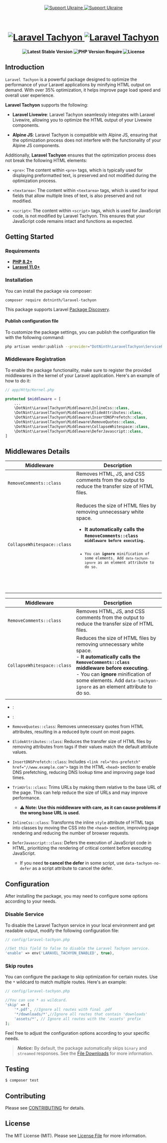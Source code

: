 <p align="center">
    <a href="https://supportukrainenow.org#gh-light-mode-only">
        <img src="./.github/assets/support-ukraine-light.svg" alt="Support Ukraine">
    </a>
    <a href="https://supportukrainenow.org#gh-dark-mode-only">
        <img src="./.github/assets/support-ukraine-dark.svg" alt="Support Ukraine">
    </a>
</p>

<br>

<h1 align="center">
    <a href="https://github.com/ideal-creative-lab/laravel-tachyon#gh-light-mode-only">
        <img src="./.github/assets/laravel-tachyon-light.svg" alt="Laravel Tachyon">
    </a>
    <a href="https://github.com/ideal-creative-lab/laravel-tachyon#gh-dark-mode-only">
        <img src="./.github/assets/laravel-tachyon-dark.svg" alt="Laravel Tachyon">
    </a>
</h1>

<p align="center">
    <i align="center"></i>
</p>

<h4 align="center">
    <img src="http://poser.pugx.org/dotninth/laravel-tachyon/v?style=for-the-badge" alt="Latest Stable Version">
    <img src="http://poser.pugx.org/dotninth/laravel-tachyon/require/php?style=for-the-badge" alt="PHP Version Require">
    <img src="http://poser.pugx.org/dotninth/laravel-tachyon/license?style=for-the-badge" alt="License">
</h4>

## Introduction

`Laravel Tachyon` is a powerful package designed to optimize the performance of your Laravel applications by minifying HTML output on demand. With over 35% optimization, it helps improve page load speed and overall user experience.

**Laravel Tachyon** supports the following:

- **Laravel Livewire**: Laravel Tachyon seamlessly integrates with Laravel Livewire, allowing you to optimize the HTML output of your Livewire components.

- **Alpine JS**: Laravel Tachyon is compatible with Alpine JS, ensuring that the optimization process does not interfere with the functionality of your Alpine JS components.

Additionally, **Laravel Tachyon** ensures that the optimization process does not break the following HTML elements:

- `<pre>`: The content within `<pre>` tags, which is typically used for displaying preformatted text, is preserved and not modified during the optimization process.

- `<textarea>`: The content within `<textarea>` tags, which is used for input fields that allow multiple lines of text, is also preserved and not modified.

- `<script>`: The content within `<script>` tags, which is used for JavaScript code, is not modified by Laravel Tachyon. This ensures that your JavaScript code remains intact and functions as expected.

## Getting Started

### Requirements

- **[PHP 8.2+](https://php.net/releases/)**
- **[Laravel 11.0+](https://github.com/laravel/laravel)**

### Installation

You can install the package via composer:

```zsh
composer require dotninth/laravel-tachyon
```

This package supports Laravel [Package Discovery][link-package-discovery].

#### Publish configuration file

To customize the package settings, you can publish the configuration file with the following command:

```zsh
php artisan vendor:publish --provider="DotNinth\LaravelTachyon\ServiceProvider"
```

### Middleware Registration

To enable the package functionality, make sure to register the provided middlewares in the kernel of your Laravel application. Here's an example of how to do it:

```php
// app/Http/Kernel.php

protected $middleware = [
    ...
    \DotNint\LaravelTachyon\Middleware\InlineCss::class,
    \DotNint\LaravelTachyon\Middleware\ElideAttributes::class,
    \DotNint\LaravelTachyon\Middleware\InsertDNSPrefetch::class,
    \DotNint\LaravelTachyon\Middleware\RemoveQuotes::class,
    \DotNint\LaravelTachyon\Middleware\CollapseWhitespace::class,
    \DotNint\LaravelTachyon\Middleware\DeferJavascript::class,
]
```

## Middlewares Details

<table>
    <thead>
        <tr>
            <th>Middleware</th>
            <th>Description</th>
        </tr>
    </thead>
    <tbody>
        <tr>
            <td><code>RemoveComments::class</code></td>
            <td>Removes HTML, JS, and CSS comments from the output to reduce the transfer size of HTML files.</td>
        </tr>
        <tr>
            <td><code>CollapseWhitespace::class<code></td>
            <td>
                <p>Reduces the size of HTML files by removing unnecessary white space.</p>
                <ul>
                    <li><strong>It automatically calls the <code>RemoveComments::class<code> middleware before executing.</strong></li>
                    <li>You can <strong>ignore</strong> minification of some elements. Add <code>data-tachyon-ignore</code> as an element attribute to do so.</li>
                </ul>
            </td>
        </tr>
    </tbody>
</table>

| **Middleware**              | **Description**                                                                                                                                                                                                                                                                 |
| --------------------------- | ------------------------------------------------------------------------------------------------------------------------------------------------------------------------------------------------------------------------------------------------------------------------------- |
| `RemoveComments::class`     | Removes HTML, JS, and CSS comments from the output to reduce the transfer size of HTML files.                                                                                                                                                                                   |
| `CollapseWhitespace::class` | Reduces the size of HTML files by removing unnecessary white space.<br>- **It automatically calls the `RemoveComments::class` middleware before executing.**<br>- You can **ignore** minification of some elements. Add `data-tachyon-ignore` as an element attribute to do so. |
|                             |                                                                                                                                                                                                                                                                                 |

- :
- :

- `RemoveQuotes::class`: Removes unnecessary quotes from HTML attributes, resulting in a reduced byte count on most pages.
- `ElideAttributes::class`: Reduces the transfer size of HTML files by removing attributes from tags if their values match the default attribute values.
- `InsertDNSPrefetch::class`: Includes `<link rel="dns-prefetch" href="//www.example.com">` tags in the HTML `<head>` section to enable DNS prefetching, reducing DNS lookup time and improving page load times.
- `TrimUrls::class`: Trims URLs by making them relative to the base URL of the page. This can help reduce the size of URLs and may improve performance.
  - **⚠️ Note: Use this middleware with care, as it can cause problems if the wrong base URL is used.**
- `InlineCss::class`: Transforms the inline `style` attribute of HTML tags into classes by moving the CSS into the `<head>` section, improving page rendering and reducing the number of browser requests.
- `DeferJavascript::class`: Defers the execution of JavaScript code in HTML, prioritizing the rendering of critical content before executing JavaScript.
  - If you need **to cancel the defer** in some script, use `data-tachyon-no-defer` as a script attribute to cancel the defer.

## Configuration

After installing the package, you may need to configure some options according to your needs.

### Disable Service

To disable the Laravel Tachyon service in your local environment and get readable output, modify the following configuration file:

```php
// config/laravel-tachyon.php

//Set this field to false to disable the Laravel Tachyon service.
'enable' => env('LARAVEL_TACHYON_ENABLED', true),
```

### Skip routes

You can configure the package to skip optimization for certain routes. Use the `*` wildcard to match multiple routes. Here's an example:

```php
// config/laravel-tachyon.php

//You can use * as wildcard.
'skip' => [
    '*.pdf', //Ignore all routes with final .pdf
    '*/downloads/*',//Ignore all routes that contain 'downloads'
    'assets/*', // Ignore all routes with the 'assets' prefix
];
```

Feel free to adjust the configuration options according to your specific needs.

> _**Notice:**_ By default, the package automatically skips `binary` and `streamed` responses. See the [File Downloads][link-file-download] for more information.

## Testing

```zsh
$ composer test
```

## Contributing

Please see [CONTRIBUTING](CONTRIBUTING.md) for details.

## License

The MIT License (MIT). Please see [License File](LICENSE.md) for more information.

[link-file-download]: https://laravel.com/docs/11.x/responses#file-downloads
[link-package-discovery]: https://laravel.com/docs/11.x/packages#package-discovery
